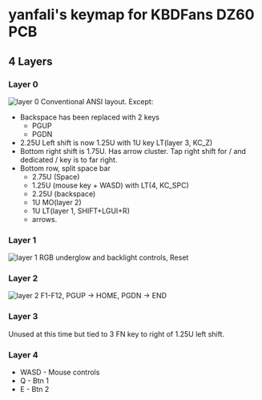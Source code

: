 # yanfali's keymap for KBDFans DZ60 PCB

## 4 Layers

### Layer 0

![layer 0](https://imgur.com/gELh7Se.png)
Conventional ANSI layout. Except:

 - Backspace has been replaced with 2 keys
   - PGUP
   - PGDN
 - 2.25U Left shift is now 1.25U with 1U key LT(layer 3, KC_Z)
 - Bottom right shift is 1.75U. Has arrow cluster. Tap right shift for / and dedicated / key is to far right.
 - Bottom row, split space bar
   - 2.75U (Space)
   - 1.25U (mouse key + WASD) with LT(4, KC_SPC)
   - 2.25U (backspace)
   - 1U MO(layer 2)
   - 1U LT(layer 1, SHIFT+LGUI+R)
   - arrows.

### Layer 1

![layer 1](https://imgur.com/X7iKNxQ.png)
RGB underglow and backlight controls, Reset

### Layer 2

![layer 2](https://imgur.com/bOiQI69.png)
F1-F12, PGUP -> HOME, PGDN -> END

### Layer 3

Unused at this time but tied to 3 FN key to right of 1.25U left shift.

### Layer 4

 * WASD - Mouse controls
 * Q - Btn 1
 * E - Btn 2

